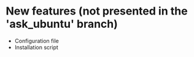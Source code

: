 # New features (not presented in the 'ask_ubuntu' branch)

- Configuration file
- Installation script
